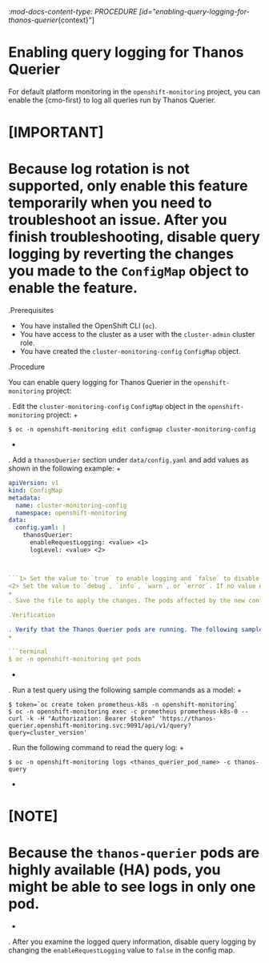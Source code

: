 :_mod-docs-content-type: PROCEDURE
[id="enabling-query-logging-for-thanos-querier_{context}"]
# Enabling query logging for Thanos Querier

For default platform monitoring in the `openshift-monitoring` project, you can enable the {cmo-first} to log all queries run by Thanos Querier.

# [IMPORTANT]
# Because log rotation is not supported, only enable this feature temporarily when you need to troubleshoot an issue. After you finish troubleshooting, disable query logging by reverting the changes you made to the `ConfigMap` object to enable the feature.

.Prerequisites

* You have installed the OpenShift CLI (`oc`).
* You have access to the cluster as a user with the `cluster-admin` cluster role.
* You have created the `cluster-monitoring-config` `ConfigMap` object.

.Procedure

You can enable query logging for Thanos Querier in the `openshift-monitoring` project:

. Edit the `cluster-monitoring-config` `ConfigMap` object in the `openshift-monitoring` project:
+

```terminal
$ oc -n openshift-monitoring edit configmap cluster-monitoring-config

```
+
. Add a `thanosQuerier` section under `data/config.yaml` and add values as shown in the following example:
+

```yaml
apiVersion: v1
kind: ConfigMap
metadata:
  name: cluster-monitoring-config
  namespace: openshift-monitoring
data:
  config.yaml: |
    thanosQuerier:
      enableRequestLogging: <value> <1>
      logLevel: <value> <2>



```1> Set the value to `true` to enable logging and `false` to disable logging. The default value is `false`.
<2> Set the value to `debug`, `info`, `warn`, or `error`. If no value exists for `logLevel`, the log level defaults to `error`.
+
. Save the file to apply the changes. The pods affected by the new configuration are automatically redeployed.

.Verification

. Verify that the Thanos Querier pods are running. The following sample command lists the status of pods in the `openshift-monitoring` project:
+

```terminal
$ oc -n openshift-monitoring get pods

```
+
. Run a test query using the following sample commands as a model:
+

```terminal
$ token=`oc create token prometheus-k8s -n openshift-monitoring`
$ oc -n openshift-monitoring exec -c prometheus prometheus-k8s-0 -- curl -k -H "Authorization: Bearer $token" 'https://thanos-querier.openshift-monitoring.svc:9091/api/v1/query?query=cluster_version'

```
. Run the following command to read the query log:
+

```terminal
$ oc -n openshift-monitoring logs <thanos_querier_pod_name> -c thanos-query

```
+
# [NOTE]
# Because the `thanos-querier` pods are highly available (HA) pods, you might be able to see logs in only one pod.
+
. After you examine the logged query information, disable query logging by changing the `enableRequestLogging` value to `false` in the config map.
